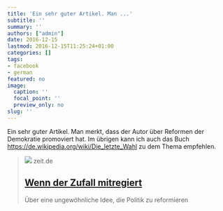 ```yaml
---
title: 'Ein sehr guter Artikel. Man ...'
subtitle: ''
summary: ''
authors: ["admin"]
date: 2016-12-15
lastmod: 2016-12-15T11:25:24+01:00
categories: []
tags:
- facebook
- german
featured: no
image:
  caption: ''
  focal_point: ''
  preview_only: no
slug: ''
---
```

Ein sehr guter Artikel. Man merkt, dass der Autor über Reformen der Demokratie promoviert hat. Im übrigen kann ich auch das Buch https://de.wikipedia.org/wiki/Die_letzte_Wahl zu dem Thema empfehlen.
> [![](https://img.zeit.de/administratives/sharing/fallback-image/wide__1300x731)](http://www.zeit.de/2000/07/200007.t-demokratie_.xml/komplettansicht)
> zeit.de
> ## [Wenn der Zufall mitregiert](http://www.zeit.de/2000/07/200007.t-demokratie_.xml/komplettansicht)
>
>Über eine ungewöhnliche Idee, die Politik zu reformieren


